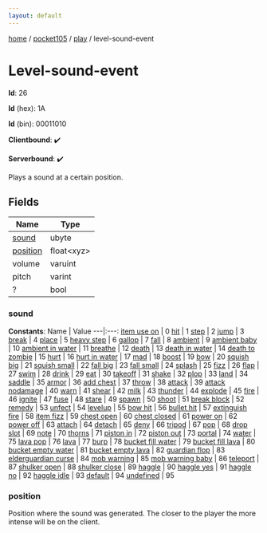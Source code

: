 ```yaml
---
layout: default
---
```


[home](/)  /  [pocket105](/protocol/pocket105)  /  [play](/protocol/pocket105/play)  /  level-sound-event

# Level-sound-event

**Id**: 26

**Id** (hex): 1A

**Id** (bin): 00011010

**Clientbound**: ✔️

**Serverbound**: ✔️

Plays a sound at a certain position.

## Fields

Name | Type
---|---
[sound](#sound) | ubyte
[position](#position) | float&lt;xyz&gt;
volume | varuint
pitch | varint
? | bool

### sound

**Constants**:
Name | Value
---|:---:
[item use on](sound_item-use-on) | 0
[hit](sound_hit) | 1
[step](sound_step) | 2
[jump](sound_jump) | 3
[break](sound_break) | 4
[place](sound_place) | 5
[heavy step](sound_heavy-step) | 6
[gallop](sound_gallop) | 7
[fall](sound_fall) | 8
[ambient](sound_ambient) | 9
[ambient baby](sound_ambient-baby) | 10
[ambient in water](sound_ambient-in-water) | 11
[breathe](sound_breathe) | 12
[death](sound_death) | 13
[death in water](sound_death-in-water) | 14
[death to zombie](sound_death-to-zombie) | 15
[hurt](sound_hurt) | 16
[hurt in water](sound_hurt-in-water) | 17
[mad](sound_mad) | 18
[boost](sound_boost) | 19
[bow](sound_bow) | 20
[squish big](sound_squish-big) | 21
[squish small](sound_squish-small) | 22
[fall big](sound_fall-big) | 23
[fall small](sound_fall-small) | 24
[splash](sound_splash) | 25
[fizz](sound_fizz) | 26
[flap](sound_flap) | 27
[swim](sound_swim) | 28
[drink](sound_drink) | 29
[eat](sound_eat) | 30
[takeoff](sound_takeoff) | 31
[shake](sound_shake) | 32
[plop](sound_plop) | 33
[land](sound_land) | 34
[saddle](sound_saddle) | 35
[armor](sound_armor) | 36
[add chest](sound_add-chest) | 37
[throw](sound_throw) | 38
[attack](sound_attack) | 39
[attack nodamage](sound_attack-nodamage) | 40
[warn](sound_warn) | 41
[shear](sound_shear) | 42
[milk](sound_milk) | 43
[thunder](sound_thunder) | 44
[explode](sound_explode) | 45
[fire](sound_fire) | 46
[ignite](sound_ignite) | 47
[fuse](sound_fuse) | 48
[stare](sound_stare) | 49
[spawn](sound_spawn) | 50
[shoot](sound_shoot) | 51
[break block](sound_break-block) | 52
[remedy](sound_remedy) | 53
[unfect](sound_unfect) | 54
[levelup](sound_levelup) | 55
[bow hit](sound_bow-hit) | 56
[bullet hit](sound_bullet-hit) | 57
[extinguish fire](sound_extinguish-fire) | 58
[item fizz](sound_item-fizz) | 59
[chest open](sound_chest-open) | 60
[chest closed](sound_chest-closed) | 61
[power on](sound_power-on) | 62
[power off](sound_power-off) | 63
[attach](sound_attach) | 64
[detach](sound_detach) | 65
[deny](sound_deny) | 66
[tripod](sound_tripod) | 67
[pop](sound_pop) | 68
[drop slot](sound_drop-slot) | 69
[note](sound_note) | 70
[thorns](sound_thorns) | 71
[piston in](sound_piston-in) | 72
[piston out](sound_piston-out) | 73
[portal](sound_portal) | 74
[water](sound_water) | 75
[lava pop](sound_lava-pop) | 76
[lava](sound_lava) | 77
[burp](sound_burp) | 78
[bucket fill water](sound_bucket-fill-water) | 79
[bucket fill lava](sound_bucket-fill-lava) | 80
[bucket empty water](sound_bucket-empty-water) | 81
[bucket empty lava](sound_bucket-empty-lava) | 82
[guardian flop](sound_guardian-flop) | 83
[elderguardian curse](sound_elderguardian-curse) | 84
[mob warning](sound_mob-warning) | 85
[mob warning baby](sound_mob-warning-baby) | 86
[teleport](sound_teleport) | 87
[shulker open](sound_shulker-open) | 88
[shulker close](sound_shulker-close) | 89
[haggle](sound_haggle) | 90
[haggle yes](sound_haggle-yes) | 91
[haggle no](sound_haggle-no) | 92
[haggle idle](sound_haggle-idle) | 93
[default](sound_default) | 94
[undefined](sound_undefined) | 95

### position

Position where the sound was generated. The closer to the player the more intense will be on the client.

